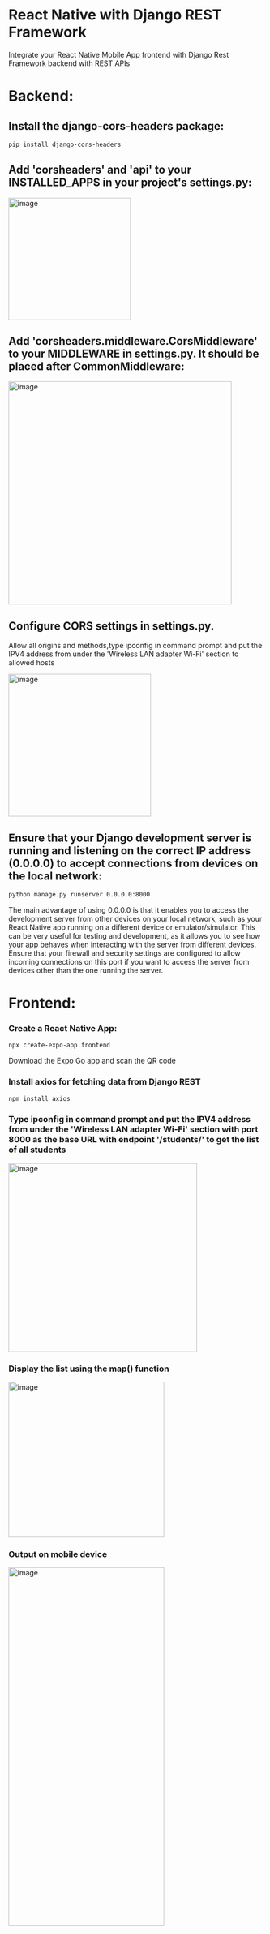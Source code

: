 # React Native with Django REST Framework
Integrate your React Native Mobile App frontend with Django Rest Framework backend with REST APIs


# Backend:
## Install the django-cors-headers package:
```bash
pip install django-cors-headers
```
## Add 'corsheaders' and 'api' to your INSTALLED_APPS in your project's settings.py:
<img width="241" alt="image" src="https://github.com/SiddhantKodolkar/React-Native-with-Django-REST/assets/111975032/b4783c52-d274-437a-bf8a-146e7ba7fcd0">

## Add 'corsheaders.middleware.CorsMiddleware' to your MIDDLEWARE in settings.py. It should be placed after CommonMiddleware:
<img width="440" alt="image" src="https://github.com/SiddhantKodolkar/React-Native-with-Django-REST/assets/111975032/13158008-6b38-47dc-aee6-2af1863220a4">

## Configure CORS settings in settings.py. 
Allow all origins and methods,type ipconfig in command prompt and put the IPV4 address from under the 'Wireless LAN adapter Wi-Fi' section to allowed hosts


<img width="281" alt="image" src="https://github.com/SiddhantKodolkar/React-Native-with-Django-REST/assets/111975032/8b683a74-556b-451d-9abe-e2f575bbb064">

## Ensure that your Django development server is running and listening on the correct IP address (0.0.0.0) to accept connections from devices on the local network:
```bash
python manage.py runserver 0.0.0.0:8000
```
The main advantage of using 0.0.0.0 is that it enables you to access the development server from other devices on your local network, such as your React Native app running on a different device or emulator/simulator. This can be very useful for testing and development, as it allows you to see how your app behaves when interacting with the server from different devices.
Ensure that your firewall and security settings are configured to allow incoming connections on this port if you want to access the server from devices other than the one running the server.

# Frontend:
### Create a React Native App:
```bash
npx create-expo-app frontend
```
Download the Expo Go app and scan the QR code 
### Install axios for fetching data from Django REST
```bash
npm install axios
```
### Type ipconfig in command prompt and put the IPV4 address from under the 'Wireless LAN adapter Wi-Fi' section with port 8000 as the base URL with endpoint '/students/' to get the list of all students
<img width="372" alt="image" src="https://github.com/SiddhantKodolkar/React-Native-with-Django-REST/assets/111975032/897c4b50-e11b-4998-9c4e-12db32b61c78">

### Display the list using the map() function
<img width="307" alt="image" src="https://github.com/SiddhantKodolkar/React-Native-with-Django-REST/assets/111975032/a5b526dd-ab0d-4dc0-a95a-3065e420bb09">

### Output on mobile device 
<img height="707" width="307" alt="image" src="https://github.com/SiddhantKodolkar/React-Native-with-Django-REST/assets/111975032/84a9e732-5491-41e5-8d12-3e2246c13f3c">

